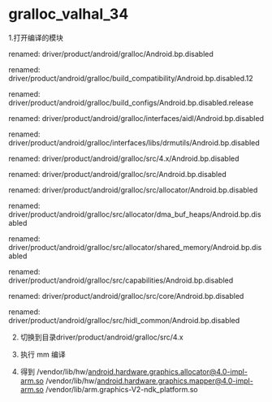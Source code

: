 # gralloc_valhal_34

1.打开编译的模块

renamed: driver/product/android/gralloc/Android.bp.disabled

renamed: driver/product/android/gralloc/build_compatibility/Android.bp.disabled.12

renamed: driver/product/android/gralloc/build_configs/Android.bp.disabled.release

renamed: driver/product/android/gralloc/interfaces/aidl/Android.bp.disabled

renamed: driver/product/android/gralloc/interfaces/libs/drmutils/Android.bp.disabled

renamed: driver/product/android/gralloc/src/4.x/Android.bp.disabled

renamed: driver/product/android/gralloc/src/Android.bp.disabled

renamed: driver/product/android/gralloc/src/allocator/Android.bp.disabled

renamed: driver/product/android/gralloc/src/allocator/dma_buf_heaps/Android.bp.disabled

renamed: driver/product/android/gralloc/src/allocator/shared_memory/Android.bp.disabled

renamed: driver/product/android/gralloc/src/capabilities/Android.bp.disabled

renamed: driver/product/android/gralloc/src/core/Android.bp.disabled

renamed: driver/product/android/gralloc/src/hidl_common/Android.bp.disabled

2. 切换到目录driver/product/android/gralloc/src/4.x

3. 执行 mm 编译

4. 得到 
  /vendor/lib/hw/android.hardware.graphics.allocator@4.0-impl-arm.so 
  /vendor/lib/hw/android.hardware.graphics.mapper@4.0-impl-arm.so 
  /vendor/lib/arm.graphics-V2-ndk_platform.so
